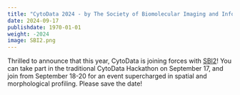 ```yaml
---
title: "CytoData 2024 - by The Society of Biomolecular Imaging and Informatics (SBI2)"
date: 2024-09-17
publishdate: 1970-01-01
weight: -2024
image: SBI2.png
---
```


Thrilled to announce that this year, CytoData is joining forces with [SBI2](https://sbi2.org/)! You can take part in the traditional CytoData Hackathon on September 17, and join from September 18-20 for an event supercharged in spatial and morphological profiling. Please save the date!

